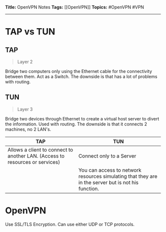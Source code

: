 **Title:** OpenVPN Notes
**Tags:** [[OpenVPN]]
**Topics:** #OpenVPN #VPN 

---
# TAP vs TUN
## TAP
> Layer 2

Bridge two computers only using the Ethernet cable for the connectivity between them. Act as a Switch. The downside is that has a lot of problems with routing.

## TUN
> Layer 3

Bridge two devices through Ethernet to create a virtual host server to divert the information. Used with routing. The downside is that it connects 2 machines, no 2 LAN's.

| TAP | TUN |
| --- | --- |
| Allows a client to connect to another LAN. (Access to resources or services) | Connect only to a Server |
|  | You can access to network resources simulating that they are in the server but is not his function.|

# OpenVPN 
Use SSL/TLS Encryption. Can use either UDP or TCP protocols.

